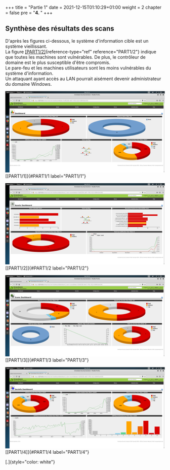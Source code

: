 +++
title = "Partie 1"
date = 2021-12-15T01:10:29+01:00
weight = 2
chapter = false
pre = "<b>4. </b>"
+++

## Synthèse des résultats des scans

D'après les figures ci-dessous, le système d'information cible est un
système vieillissant.\
La figure [\[PART1/2\]](#PART1/2){reference-type="ref"
reference="PART1/2"} indique que toutes les machines sont vulnérables.
De plus, le contrôleur de domaine est le plus susceptible d'être
compromis.\
Le pare-feu et les machines utilisateurs sont les moins vulnérables du
système d'information.\
Un attaquant ayant accès au LAN pourrait aisément devenir administrateur
du domaine Windows.


![image](Analyse/Screenshots/PART1/dashboard1.png) [\[PART1/1\]]{#PART1/1
label="PART1/1"}



![image](Analyse/Screenshots/PART1/assets1.png) [\[PART1/2\]]{#PART1/2
label="PART1/2"}



![image](Analyse/Screenshots/PART1/tasks1.png) [\[PART1/3\]]{#PART1/3
label="PART1/3"}



![image](Analyse/Screenshots/PART1/infosec1.png) [\[PART1/4\]]{#PART1/4
label="PART1/4"}


[.]{style="color: white"}
